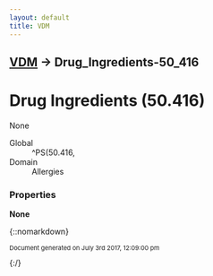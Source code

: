 ```yaml
---
layout: default
title: VDM
---
```


## [VDM](TableOfContents) &#8594; Drug_Ingredients-50_416
# Drug Ingredients (50.416)
None

<dl>
<dt>Global</dt><dd>^PS(50.416,</dd>
<dt>Domain</dt><dd>Allergies</dd>
</dl>

### Properties

<strong>None</strong>


{::nomarkdown} <br/><p style="font-size: 11px">Document generated on July 3rd 2017, 12:09:00 pm</p>{:/}